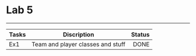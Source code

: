 # Lab 5

---

| Tasks |            Discription            | Status |
|-------|:---------------------------------:|-------:|
| Ex1   | Team and player classes and stuff |   DONE |

